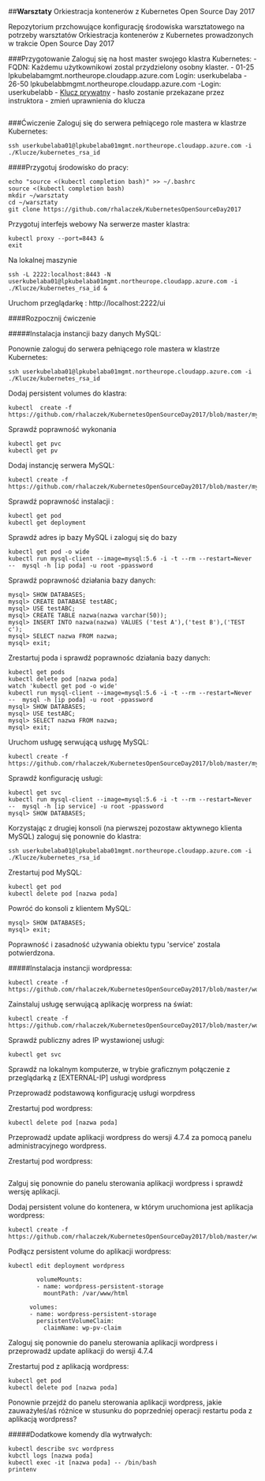 ##**Warsztaty** Orkiestracja kontenerów z Kubernetes Open Source Day 2017

Repozytorium przchowujące konfigurację środowiska warsztatowego
na potrzeby warsztatów Orkiestracja kontenerów z Kubernetes prowadzonych
w trakcie Open Source Day 2017

###Przygotowanie
Zaloguj się na host master swojego klastra Kubernetes:
	- FQDN:
		Każdemu użytkownikowi zostal przydzielony osobny klaster.
		- 01-25  lpkubelaba<NUMER>mgmt.northeurope.cloudapp.azure.com
			Login: userkubelaba<NUMER>
		- 26-50	lpkubelabb<NUMER>mgmt.northeurope.cloudapp.azure.com
			-Login: userkubelabb<NUMER> 
	- [Klucz prywatny](https://www.dropbox.com/s/g2of30pq01v5b1r/kubernetes_rsa_id?dl=0) - hasło zostanie przekazane przez instruktora
		- zmień uprawnienia do klucza
```

```

###Ćwiczenie
Zaloguj się do serwera pełniącego role mastera w klastrze Kubernetes:

```
ssh userkubelaba01@lpkubelaba01mgmt.northeurope.cloudapp.azure.com -i ./Klucze/kubernetes_rsa_id
```

####Przygotuj środowisko do pracy:

```
echo "source <(kubectl completion bash)" >> ~/.bashrc
source <(kubectl completion bash)
mkdir ~/warsztaty
cd ~/warsztaty
git clone https://github.com/rhalaczek/KubernetesOpenSourceDay2017 
```

Przygotuj interfejs webowy
Na serwerze master klastra:

```
kubectl proxy --port=8443 &
exit
```

Na lokalnej maszynie

```
ssh -L 2222:localhost:8443 -N userkubelaba01@lpkubelaba01mgmt.northeurope.cloudapp.azure.com -i ./Klucze/kubernetes_rsa_id &
```

Uruchom przeglądarkę :
http://localhost:2222/ui

####Rozpocznij ćwiczenie

#####Instalacja instancji bazy danych MySQL:

Ponownie zaloguj do serwera pełniącego role mastera w klastrze Kubernetes:

```
ssh userkubelaba01@lpkubelaba01mgmt.northeurope.cloudapp.azure.com -i ./Klucze/kubernetes_rsa_id
```

Dodaj persistent volumes do klastra:

```
kubectl  create -f https://github.com/rhalaczek/KubernetesOpenSourceDay2017/blob/master/mysql_persistent.yaml
```

Sprawdź poprawność wykonania

```
kubectl get pvc
kubectl get pv
```

Dodaj instancję serwera MySQL:

```
kubectl create -f https://github.com/rhalaczek/KubernetesOpenSourceDay2017/blob/master/mysql.yaml
```

Sprawdź poprawność instalacji :

```
kubectl get pod
kubectl get deployment
```

Sprawdź adres ip bazy MySQL i zaloguj się do bazy

```
kubectl get pod -o wide
kubectl run mysql-client --image=mysql:5.6 -i -t --rm --restart=Never --  mysql -h [ip poda] -u root -ppassword
```

Sprawdź poprawność działania bazy danych:

```
mysql> SHOW DATABASES;
mysql> CREATE DATABASE testABC;
mysql> USE testABC;
mysql> CREATE TABLE nazwa(nazwa varchar(50));
mysql> INSERT INTO nazwa(nazwa) VALUES ('test A'),('test B'),('TEST c');
mysql> SELECT nazwa FROM nazwa;
mysql> exit;
```

Zrestartuj poda i sprawdź poprawnośc działania bazy danych:

```
kubectl get pods
kubectl delete pod [nazwa poda]
watch 'kubectl get pod -o wide'
kubectl run mysql-client --image=mysql:5.6 -i -t --rm --restart=Never --  mysql -h [ip poda] -u root -ppassword
mysql> SHOW DATABASES;
mysql> USE testABC;
mysql> SELECT nazwa FROM nazwa;
mysql> exit;
```

Uruchom usługę serwującą usługę MySQL:

```
kubectl create -f https://github.com/rhalaczek/KubernetesOpenSourceDay2017/blob/master/mysql_service.yaml
```

Sprawdź konfigurację usługi:

```
kubectl get svc
kubectl run mysql-client --image=mysql:5.6 -i -t --rm --restart=Never --  mysql -h [ip service] -u root -ppassword
mysql> SHOW DATABASES;
```

Korzystając z drugiej konsoli (na pierwszej pozostaw aktywnego klienta MySQL) zaloguj się ponownie do klastra:

```
ssh userkubelaba01@lpkubelaba01mgmt.northeurope.cloudapp.azure.com -i ./Klucze/kubernetes_rsa_id
```

Zrestartuj pod MySQL:

```
kubectl get pod
kubectl delete pod [nazwa poda]
```

Powróć do konsoli z klientem MySQL:

```
mysql> SHOW DATABASES;
mysql> exit;
```

Poprawność i zasadność używania obiektu typu 'service' zostala potwierdzona.


#####Instalacja instancji wordpressa:

```
kubectl create -f https://github.com/rhalaczek/KubernetesOpenSourceDay2017/blob/master/wordpress.yaml
```

Zainstaluj usługę serwującą aplikację worpress na świat:

```
kubectl create -f https://github.com/rhalaczek/KubernetesOpenSourceDay2017/blob/master/wordpress_service.yaml
```

Sprawdź publiczny adres IP wystawionej usługi:

```
kubectl get svc
```

Sprawdź na lokalnym komputerze, w trybie graficznym połączenie z przeglądarką z 
[EXTERNAL-IP] usługi wordpress

Przeprowadź podstawową konfigurację usługi worpdress

Zrestartuj pod wordpress: 

```
kubectl delete pod [nazwa poda]
```

Przeprowadź update aplikacji wordpress do wersji 4.7.4 za pomocą panelu administracyjnego wordpress.

Zrestartuj pod wordpress:

```
```

Zalguj się ponownie do panelu sterowania aplikacji wordpress i sprawdź wersję aplikacji.


Dodaj persistent volune do kontenera, w którym uruchomiona jest aplikacja wordpress:

```
kubectl create -f https://github.com/rhalaczek/KubernetesOpenSourceDay2017/blob/master/wordpress_persistent.yaml
```

Podłącz persistent volume do aplikacji wordpress:

```
kubectl edit deployment wordpress

        volumeMounts:
        - name: wordpress-persistent-storage
          mountPath: /var/www/html

      volumes:
      - name: wordpress-persistent-storage
        persistentVolumeClaim:
          claimName: wp-pv-claim
```

Zaloguj się ponownie do panelu sterowania aplikacji wordpress i przeprowadź
update aplikacji do wersji 4.7.4

Zrestartuj pod z aplikacją wordpress:

```
kubectl get pod
kubectl delete pod [nazwa poda]
```

Ponownie przejdź do panelu sterowania aplikacji wordpress, jakie zauważyłeś/aś
różnice w stusunku do poprzedniej operacji restartu poda z aplikacją wordpress?


#####Dodatkowe komendy dla wytrwałych:

```
kubectl describe svc wordpress
kubctl logs [nazwa poda]
kubectl exec -it [nazwa poda] -- /bin/bash
printenv
```

